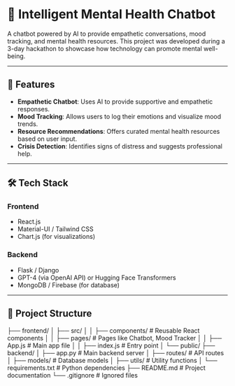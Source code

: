 # 🧠 Intelligent Mental Health Chatbot

A chatbot powered by AI to provide empathetic conversations, mood tracking, and mental health resources. This project was developed during a 3-day hackathon to showcase how technology can promote mental well-being.

---

## 🚀 Features
- **Empathetic Chatbot**: Uses AI to provide supportive and empathetic responses.
- **Mood Tracking**: Allows users to log their emotions and visualize mood trends.
- **Resource Recommendations**: Offers curated mental health resources based on user input.
- **Crisis Detection**: Identifies signs of distress and suggests professional help.

---

## 🛠️ Tech Stack
### **Frontend**
- React.js
- Material-UI / Tailwind CSS
- Chart.js (for visualizations)

### **Backend**
- Flask / Django
- GPT-4 (via OpenAI API) or Hugging Face Transformers
- MongoDB / Firebase (for database)

---

## 📂 Project Structure
├── frontend/ 
│   ├── src/
│   │   ├── components/ # Reusable React components
│   │   ├── pages/ # Pages like Chatbot, Mood Tracker
│   │   ├── App.js # Main app file
│   │   ├── index.js # Entry point
│   └── public/ 
├── backend/ 
│   ├── app.py # Main backend server
│   ├── routes/ # API routes
│   ├── models/ # Database models
│   ├── utils/ # Utility functions
│   └── requirements.txt # Python dependencies
├── README.md # Project documentation
└── .gitignore # Ignored files

